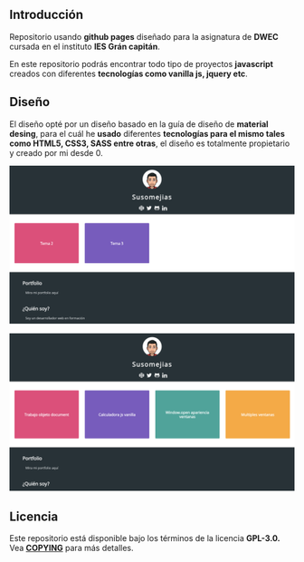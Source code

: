 ## Introducción

Repositorio usando **github pages** diseñado para la asignatura de **DWEC** cursada en el instituto **IES Grán capitán**.

En este repositorio podrás encontrar todo tipo de proyectos **javascript** creados con diferentes **tecnologías como vanilla js, jquery etc**. 

## Diseño

El diseño opté por un diseño basado en la guía de diseño de **material desing**, para el cuál he **usado** diferentes **tecnologías para el mismo tales como HTML5, CSS3, SASS entre otras**, el diseño es totalmente propietario y creado por mi desde 0.

![Texto alternativo](images/desing.png)

![Texto alternativo](images/desing2.png)

## Licencia

Este repositorio está disponible bajo los términos de la licencia **GPL-3.0.** Vea **[COPYING](COPYING "COPYING")** para más detalles.